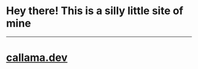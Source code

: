 <html>
<h1> Hey there! This is a silly little site of mine </h1>
<hr>
<h1> <a href="https://www.callama.dev">callama.dev</a></h1>
</html>
